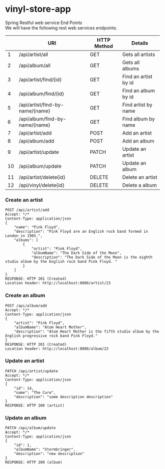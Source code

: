 # vinyl-store-app

Spring Restful web service End Points <br>
We will have the following rest web services endpoints.


|    	| URI                             	| HTTP Method 	| Details                	|
|----	|---------------------------------	|-------------	|------------------------	|
| 1  	| /api/artist/all                 	| GET         	|  Gets all   artists    	|
| 2  	| /api/album/all                  	| GET         	| Gets all albums        	|
| 3  	| /api/artist/find/{id}           	| GET         	| Find an artist by id   	|
| 4  	| /api/album/find/{id}            	| GET         	| Find an album by id     	|
| 5  	| /api/artist/find-by-name/{name} 	| GET         	| Find artist by name    	|
| 6  	| /api/album/find-by-name/{name}  	| GET         	| Find album by name     	|
| 7  	| /api/artist/add                 	| POST        	| Add an artist          	|
| 8  	| /api/album/add                  	| POST        	| Add an album            	|
| 9  	| /api/artist/update              	| PATCH       	| Update an artist       	|
| 10 	| /api/album/update               	| PATCH       	| Update an album         	|
| 11 	| /api/artist/delete{id}          	| DELETE      	| Delete an artist       	|
| 12 	| /api/vinyl/delete{id}           	| DELETE      	| Delete a album         	|
			
### Create an artist 

```
POST /api/artist/add
Accept: */*
Content-Type: application/json
{
    "name": "Pink Floyd",
    "description": "Pink Floyd are an English rock band formed in London in 1965.",
    "albums": [
        {
            "artist": "Pink Floyd",
            "albumName": "The Dark Side of the Moon",
            "description": "The Dark Side of the Moon is the eighth studio album by the English rock band Pink Floyd. "
        }
    ]
}
RESPONSE: HTTP 201 (Created)
Location header: http://localhost:8080/artist/23
```

### Create an album 
```
POST /api/album/add
Accept: */*
Content-Type: application/json
{
    "artist": "Pink Floyd",
    "albumName": "Atom Heart Mother",
    "description": "Atom Heart Mother is the fifth studio album by the English progressive rock band Pink Floyd."
}
RESPONSE: HTTP 201 (Created)
Location header: http://localhost:8080/album/23
```

### Update an artist 
```
PATCH /api/artist/update
Accept: */*
Content-Type: application/json
{
    "id": 14,
    "name": "The Cure",
    "description": "some description description"
}
RESPONSE: HTTP 200 (artist)
```

### Update an album 
```
PATCH /api/album/update
Accept: */*
Content-Type: application/json
{
    "id": 1,
    "albumName": "Stormbringer",
    "description": "new description"
}
RESPONSE: HTTP 200 (album)
```
